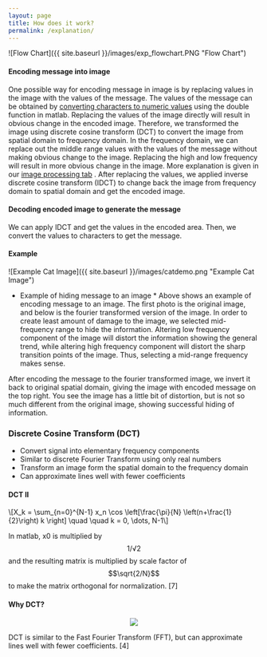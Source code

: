 ```yaml
---
layout: page
title: How does it work?
permalink: /explanation/
---
```

<center><script src="https://cdn.mathjax.org/mathjax/latest/MathJax.js?config=TeX-AMS-MML_HTMLorMML" type="text/javascript"></script></center>

![Flow Chart]({{ site.baseurl }}/images/exp_flowchart.PNG "Flow Chart")

#### Encoding message into image
One possible way for encoding message in image is by replacing values in the image with the values of the message. The values of the message can be obtained by <a href = 'http://kr.mathworks.com/help/matlab/matlab_prog/converting-from-string-to-numeric.html'>converting characters to numeric values</a>  using the double function in matlab. Replacing the values of the image directly will result in obvious change in the encoded image. Therefore, we transformed the image using discrete cosine transform (DCT) to convert the image from spatial domain to frequency domain. In the frequency domain, we can replace out the middle range values with the values of the message without making obvious change to the image. Replacing the high and low frequency will result in more obvious change in the image. More explanation is given in our <a href = 'http://sigsys16steganography.github.io/image_processing/'>image processing tab</a> . After replacing the values, we applied inverse discrete cosine transform (IDCT) to change back the image from frequency domain to spatial domain and get the encoded image. 

#### Decoding encoded image to generate the message
We can apply IDCT and get the values in the encoded area. Then, we convert the values to characters to get the message.

#### Example
![Example Cat Image]({{ site.baseurl }}/images/catdemo.png "Example Cat Image")
* Example of hiding message to an image *
Above shows an example of encoding message to an image. The first photo is the original image, and below is the fourier transformed version of the image. In order to create least amount of damage to the image, we selected mid-frequency range to hide the information. Altering low frequency component of the image will distort the information showing the general trend, while altering high frequency component will distort the sharp transition points of the image. Thus, selecting a mid-range frequency makes sense.

After encoding the message to the fourier transformed image, we invert it back to original spatial domain, giving the image with encoded message on the top right. You see the image has a little bit of distortion, but is not so much different from the original image, showing successful hiding of information.

### Discrete Cosine Transform (DCT)
* Convert signal into elementary frequency components
* Similar to discrete Fourier Transform using only real numbers
* Transform an image form the spatial domain to the frequency domain
* Can approximate lines well with fewer coefficients

#### DCT II
\\[X_k =
 \sum_{n=0}^{N-1} x_n \cos \left[\frac{\pi}{N} \left(n+\frac{1}{2}\right) k \right] \quad \quad k = 0, \dots, N-1\\]

 In matlab, x0 is multiplied by $$1/√2$$ and the resulting matrix is multiplied by scale factor of $$\sqrt{2/N}$$ to make the matrix orthogonal for normalization. [7]


#### Why DCT?
<center><img src="{{ site.baseurl }}/images/dctvsfft.gif"></center>

DCT is similar to the Fast Fourier Transform (FFT), but can approximate lines well with fewer coefficients. [4]

